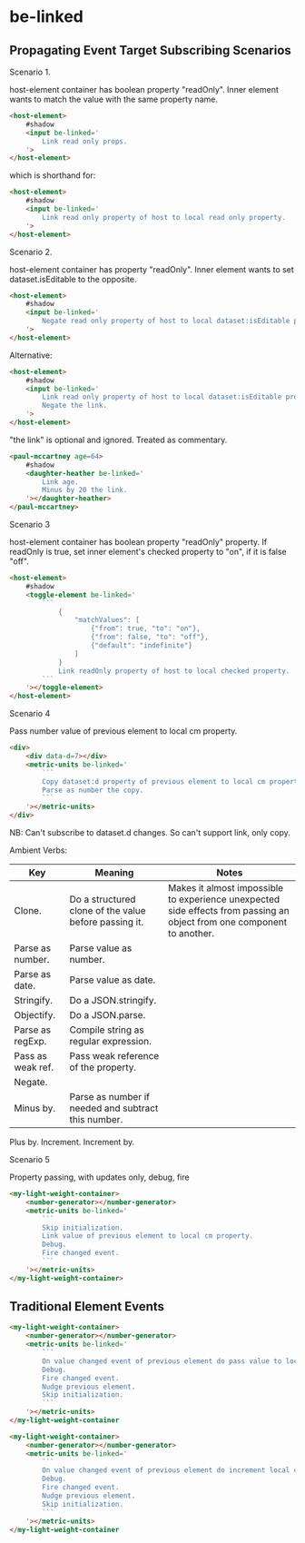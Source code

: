 # be-linked

## Propagating Event Target Subscribing Scenarios

Scenario 1.

host-element container has boolean property "readOnly".  Inner element wants to match the value with the same property name.

```html
<host-element>
    #shadow
    <input be-linked='
        Link read only props.
    '>
</host-element>
```

which is shorthand for:

```html
<host-element>
    #shadow
    <input be-linked='
        Link read only property of host to local read only property.
    '>
</host-element>
```

Scenario 2.

host-element container has property "readOnly".  Inner element wants to set dataset.isEditable to the opposite.

```html
<host-element>
    #shadow
    <input be-linked='
        Negate read only property of host to local dataset:isEditable property.
    '>
</host-element>
```

Alternative:

```html
<host-element>
    #shadow
    <input be-linked='
        Link read only property of host to local dataset:isEditable property.
        Negate the link.
    '>
</host-element>
```

"the link" is optional and ignored.  Treated as commentary.

```html
<paul-mccartney age=64>
    #shadow
    <daughter-heather be-linked='
        Link age.
        Minus by 20 the link.
    '></daughter-heather>
</paul-mccartney>
```

Scenario 3

host-element container has boolean property "readOnly" property.  If readOnly is true, set inner element's checked property to "on", if it is false "off".

```html
<host-element>
    #shadow
    <toggle-element be-linked='
        ```
            {
                "matchValues": [
                    {"from": true, "to": "on"},
                    {"from": false, "to": "off"},
                    {"default": "indefinite"}
                ]
            }
            Link readOnly property of host to local checked property.
        ```
    '></toggle-element>
</host-element>
```

Scenario 4

Pass number value of previous element to local cm property.

```html
<div>
    <div data-d=7></div>
    <metric-units be-linked='
        ```
        Copy dataset:d property of previous element to local cm property.
        Parse as number the copy.
        ```
    '></metric-units>
</div>
```

NB:  Can't subscribe to dataset.d changes.  So can't support link, only copy.  

Ambient Verbs:

Key               |Meaning                                                |Notes
------------------|-------------------------------------------------------|-----
Clone.            |Do a structured clone of the value before passing it.  |Makes it almost impossible to experience unexpected side effects from passing an object from one component to another.
Parse as number.  |Parse value as number.
Parse as date.    |Parse value as date.
Stringify.        |Do a JSON.stringify.
Objectify.        |Do a JSON.parse.
Parse as regExp.  |Compile string as regular expression.
Pass as weak ref. |Pass weak reference of the property.
Negate.           |
Minus by.         |Parse as number if needed and subtract this number.
Plus by.
Increment.
Increment by.

Scenario 5

Property passing, with updates only, debug, fire

```html
<my-light-weight-container>
    <number-generator></number-generator>
    <metric-units be-linked='
        ```
        Skip initialization.
        Link value of previous element to local cm property.
        Debug.
        Fire changed event.
        ```
    '></metric-units>
</my-light-weight-container>
```

## Traditional Element Events

```html
<my-light-weight-container>
    <number-generator></number-generator>
    <metric-units be-linked='
        ```
        On value changed event of previous element do pass value to local cm property. 
        Debug.
        Fire changed event.
        Nudge previous element.
        Skip initialization.
        ```
    '></metric-units>
</my-light-weight-container
```

```html
<my-light-weight-container>
    <number-generator></number-generator>
    <metric-units be-linked='
        ```
        On value changed event of previous element do increment local cm property. 
        Debug.
        Fire changed event.
        Nudge previous element.
        Skip initialization.
        ```
    '></metric-units>
</my-light-weight-container
```

